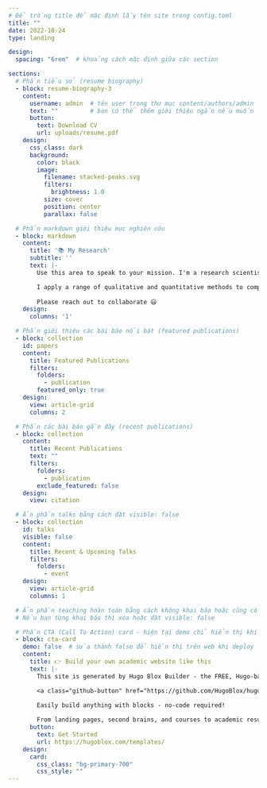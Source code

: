 ```yaml
---
# Để trống title để mặc định lấy tên site trong config.toml
title: ""
date: 2022-10-24
type: landing

design:
  spacing: "6rem"  # khoảng cách mặc định giữa các section

sections:
  # Phần tiểu sử (resume biography)
  - block: resume-biography-3
    content:
      username: admin  # tên user trong thư mục content/authors/admin
      text: ""         # bạn có thể thêm giới thiệu ngắn nếu muốn
      button:
        text: Download CV
        url: uploads/resume.pdf
    design:
      css_class: dark
      background:
        color: black
        image:
          filename: stacked-peaks.svg
          filters:
            brightness: 1.0
          size: cover
          position: center
          parallax: false

  # Phần markdown giới thiệu mục nghiên cứu
  - block: markdown
    content:
      title: '📚 My Research'
      subtitle: ''
      text: |-
        Use this area to speak to your mission. I'm a research scientist in the Moonshot team at DeepMind. I blog about machine learning, deep learning, and moonshots.

        I apply a range of qualitative and quantitative methods to comprehensively investigate the role of science and technology in the economy.
        
        Please reach out to collaborate 😃
    design:
      columns: '1'

  # Phần giới thiệu các bài báo nổi bật (featured publications)
  - block: collection
    id: papers
    content:
      title: Featured Publications
      filters:
        folders:
          - publication
        featured_only: true
    design:
      view: article-grid
      columns: 2

  # Phần các bài báo gần đây (recent publications)
  - block: collection
    content:
      title: Recent Publications
      text: ""
      filters:
        folders:
          - publication
        exclude_featured: false
    design:
      view: citation

  # Ẩn phần talks bằng cách đặt visible: false
  - block: collection
    id: talks
    visible: false
    content:
      title: Recent & Upcoming Talks
      filters:
        folders:
          - event
    design:
      view: article-grid
      columns: 1

  # Ẩn phần teaching hoàn toàn bằng cách không khai báo hoặc cũng có thể ẩn như talks nếu có
  # Nếu bạn từng khai báo thì xóa hoặc đặt visible: false

  # Phần CTA (Call To Action) card - hiện tại demo chỉ hiển thị khi chạy local, deploy sẽ không hiển thị
  - block: cta-card
    demo: false  # sửa thành false để hiển thị trên web khi deploy
    content:
      title: 👉 Build your own academic website like this
      text: |-
        This site is generated by Hugo Blox Builder - the FREE, Hugo-based open source website builder trusted by 250,000+ academics like you.

        <a class="github-button" href="https://github.com/HugoBlox/hugo-blox-builder" data-color-scheme="no-preference: light; light: light; dark: dark;" data-icon="octicon-star" data-size="large" data-show-count="true" aria-label="Star HugoBlox/hugo-blox-builder on GitHub">Star</a>

        Easily build anything with blocks - no-code required!
        
        From landing pages, second brains, and courses to academic resumés, conferences, and tech blogs.
      button:
        text: Get Started
        url: https://hugoblox.com/templates/
    design:
      card:
        css_class: "bg-primary-700"
        css_style: ""
---
```

